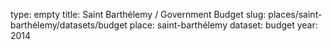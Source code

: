 type: empty
title: Saint Barthélemy / Government Budget
slug: places/saint-barthélemy/datasets/budget
place: saint-barthélemy
dataset: budget
year: 2014
